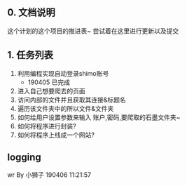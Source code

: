 ## 0. 文档说明  
这个计划的这个项目的推进表~ 尝试着在这里进行更新以及提交   

## 1. 任务列表   

1. 利用编程实现自动登录shimo账号 
    - 190405 已完成
2. 进入自己想要爬去的页面
3. 访问内部的文件并且获取其连接&标题名
4. 遍历该文件夹中的所以文件&文件夹
5. 如何给用户设置参数来输入 账户,密码,要爬取的石墨文件夹~
6. 如何将程序进行封装?
7. 如何将程序上线成一个网站?    

## logging 
wr By 小狮子  190406 11:21:57 

